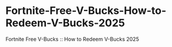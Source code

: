 # Fortnite-Free-V-Bucks-How-to-Redeem-V-Bucks-2025
Fortnite Free V-Bucks :: How to Redeem V-Bucks 2025
